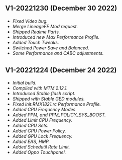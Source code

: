 <h2>
<strong>
V1-20221230 (December 30 2022)
</strong>
</h5>
<h6>

* Fixed Video bug.
* Merge LineageFE Mod request.
* Shipped Realme Parts.
* Introduced new Max Performance Profile.
* Added Touch Tweaks.
* Switched Power Save and Balanced.
* Some Performance and CABC adjustments.

<h2>
<strong>
V1-20221224 (December 24 2022)
</strong>
</h5>
<h6>

* Initial build.
* Compiled with MTM 2.12.1.
* Introduced Stable flash script.
* Shipped with Stable GED modules.
* Fixed init.RMX1821.rc Performance Profile.
* Added CPU Frequency Modes
* Added PPM, and PPM_POLICY_SYS_BOOST.
* Added Limit CPU Frequency.
* Added CPU Sets.
* Added GPU Power Policy.
* Added GPU Lock Frequency.
* Added EAS, HMP.
* Added Schedutil Rate Limit.
* Added Oppo Touchpanel.
